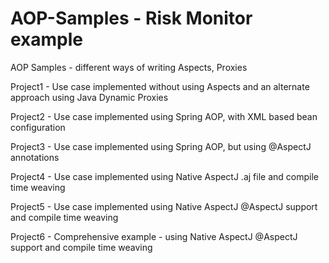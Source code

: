 AOP-Samples - Risk Monitor example
===========

AOP Samples - different ways of writing Aspects, Proxies

Project1 - Use case implemented without using Aspects and an alternate approach using Java Dynamic Proxies

Project2 - Use case implemented using Spring AOP, with XML based bean configuration

Project3 - Use case implemented using Spring AOP, but using @AspectJ annotations

Project4 - Use case implemented using Native AspectJ .aj file and compile time weaving

Project5 - Use case implemented using Native AspectJ @AspectJ support and compile time weaving

Project6 - Comprehensive example - using Native AspectJ @AspectJ support and compile time weaving
